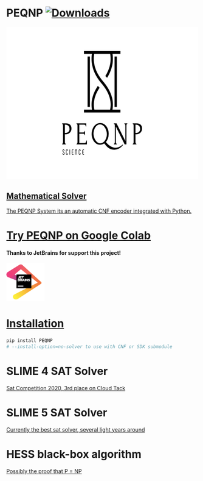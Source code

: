 # PEQNP [![Downloads](https://pepy.tech/badge/peqnp)](https://pepy.tech/project/peqnp)

<a href="https://www.peqnp.com"><img border="0" alt="PEQNP" src="https://raw.githubusercontent.com/maxtuno/PEQNP/master/logo.png" width="640" height="400">

## Mathematical Solver

The PEQNP System its an automatic CNF encoder integrated with Python.

# [Try PEQNP on Google Colab ](https://colab.research.google.com/github/maxtuno/PEQNP/blob/master/docs/PEQNP.ipynb)

#### Thanks to JetBrains for support this project!

<a href="https://www.jetbrains.com/?from=PEQNP"><img border="0" alt="JetBrains support this project" src="https://raw.githubusercontent.com/maxtuno/PEQNP/master/jetbrains.png" width="100" height="100">

# Installation
```python
pip install PEQNP
# --install-option=no-solver to use with CNF or SDK submodule
```

# SLIME 4 SAT Solver 

[Sat Competition 2020, 3rd place on Cloud Tack](https://satcompetition.github.io/2020/results.html)

# SLIME 5 SAT Solver

[Currently the best sat solver, several light years around](https://maxtuno.github.io/slime-sat-solver/)


# HESS black-box algorithm

[Possibly the proof that P = NP](https://github.com/maxtuno/HESS)

